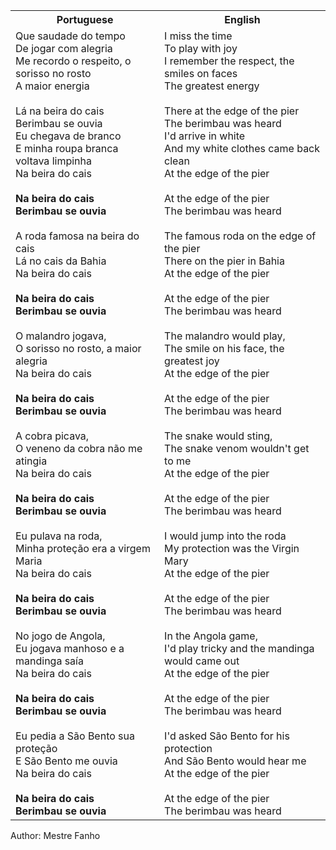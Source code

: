 <table class="capoeira-table">
    <tr class="header-row">
        <th>Portuguese</th>
        <th>English</th>
    </tr>
    <tr>
        <td>Que saudade do tempo<br>
De jogar com alegria<br>
Me recordo o respeito, o sorisso no rosto<br>
A maior energia<br>
<br>
Lá na beira do cais<br>
Berimbau se ouvia<br>
Eu chegava de branco<br>
E minha roupa branca voltava limpinha<br>
Na beira do cais<br>
<br>
<strong>Na beira do cais<br>
Berimbau se ouvia</strong><br>
<br>
A roda famosa na beira do cais<br>
Lá no cais da Bahia<br>
Na beira do cais<br>
<br>
<strong>Na beira do cais<br>
Berimbau se ouvia</strong><br>
<br>
O malandro jogava,<br>
O sorisso no rosto, a maior alegria<br>
Na beira do cais<br>
<br>
<strong>Na beira do cais<br>
Berimbau se ouvia</strong><br>
<br>
A cobra picava,<br>
O veneno da cobra não me atingia<br>
Na beira do cais<br>
<br>
<strong>Na beira do cais<br>
Berimbau se ouvia</strong><br>
<br>
Eu pulava na roda,<br>
Minha proteção era a virgem Maria<br>
Na beira do cais<br>
<br>
<strong>Na beira do cais<br>
Berimbau se ouvia</strong><br>
<br>
No jogo de Angola,<br>
Eu jogava manhoso e a mandinga saía<br>
Na beira do cais<br>
<br>
<strong>Na beira do cais<br>
Berimbau se ouvia</strong><br>
<br>
Eu pedia a São Bento sua proteção<br>
E São Bento me ouvia<br>
Na beira do cais<br>
<br>
<strong>Na beira do cais<br>
Berimbau se ouvia</strong></td>
        <td>I miss the time<br>
To play with joy<br>
I remember the respect, the smiles on faces<br>
The greatest energy<br>
<br>
There at the edge of the pier<br>
The berimbau was heard<br>
I'd arrive in white<br>
And my white clothes came back clean<br>
At the edge of the pier<br>
<br>
At the edge of the pier<br>
The berimbau was heard<br>
<br>
The famous roda on the edge of the pier<br>
There on the pier in Bahia<br>
At the edge of the pier<br>
<br>
At the edge of the pier<br>
The berimbau was heard<br>
<br>
The malandro would play,<br>
The smile on his face, the greatest joy<br>
At the edge of the pier<br>
<br>
At the edge of the pier<br>
The berimbau was heard<br>
<br>
The snake would sting,<br>
The snake venom wouldn't get to me<br>
At the edge of the pier<br>
<br>
At the edge of the pier<br>
The berimbau was heard<br>
<br>
I would jump into the roda<br>
My protection was the Virgin Mary<br>
At the edge of the pier<br>
<br>
At the edge of the pier<br>
The berimbau was heard<br>
<br>
In the Angola game,<br>
I'd play tricky and the mandinga would came out<br>
At the edge of the pier<br>
<br>
At the edge of the pier<br>
The berimbau was heard<br>
<br>
I'd asked São Bento for his protection<br>
And São Bento would hear me<br>
At the edge of the pier<br>
<br>
At the edge of the pier<br>
The berimbau was heard</td>
    </tr>
</table>

<figcaption>
Author: Mestre Fanho
</figcaption>